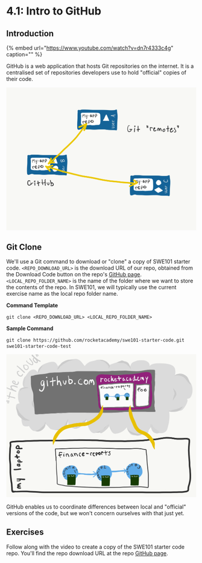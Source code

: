 # 4.1: Intro to GitHub

## Introduction

{% embed url="https://www.youtube.com/watch?v=dn7r4333c4g" caption="" %}

GitHub is a web application that hosts Git repositories on the internet. It is a centralised set of repositories developers use to hold "official" copies of their code.

![A Git &quot;remote&quot; is a shared copy of a code repository, typically hosted on a platform like GitHub](../.gitbook/assets/remotes.png)

## Git Clone

We'll use a Git command to download or "clone" a copy of SWE101 starter code. `<REPO_DOWNLOAD_URL>` is the download URL of our repo, obtained from the Download Code button on the repo's [GitHub page](https://github.com/rocketacademy/swe101-starter-code). `<LOCAL_REPO_FOLDER_NAME>` is the name of the folder where we want to store the contents of the repo. In SWE101, we will typically use the current exercise name as the local repo folder name.

**Command Template**

```text
git clone <REPO_DOWNLOAD_URL> <LOCAL_REPO_FOLDER_NAME>
```

**Sample Command**

```text
git clone https://github.com/rocketacademy/swe101-starter-code.git swe101-starter-code-test
```

![Clone a repo onto your computer from GitHub](../.gitbook/assets/github-clone.png)

GitHub enables us to coordinate differences between local and "official" versions of the code, but we won't concern ourselves with that just yet.

## Exercises

Follow along with the video to create a copy of the SWE101 starter code repo. You'll find the repo download URL at the repo [GitHub page](https://github.com/rocketacademy/swe101-starter-code).


